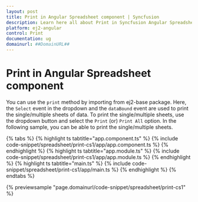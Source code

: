 ```yaml
---
layout: post
title: Print in Angular Spreadsheet component | Syncfusion
description: Learn here all about Print in Syncfusion Angular Spreadsheet component of Syncfusion Essential JS 2 and more.
platform: ej2-angular
control: Print 
documentation: ug
domainurl: ##DomainURL##
---
```


# Print in Angular Spreadsheet component

You can use the `print` method by importing from ej2-base package. Here, the `Select` event in the dropdown and the `dataBound` event are used to print the single/multiple sheets of data. To print the single/multiple sheets, use the dropdown button and select the `Print` (or) `Print All` option. In the following sample, you can be able to print the single/multiple sheets.

{% tabs %}
{% highlight ts tabtitle="app.component.ts" %}
{% include code-snippet/spreadsheet/print-cs1/app/app.component.ts %}
{% endhighlight %}
{% highlight ts tabtitle="app.module.ts" %}
{% include code-snippet/spreadsheet/print-cs1/app/app.module.ts %}
{% endhighlight %}
{% highlight ts tabtitle="main.ts" %}
{% include code-snippet/spreadsheet/print-cs1/app/main.ts %}
{% endhighlight %}
{% endtabs %}
  
{% previewsample "page.domainurl/code-snippet/spreadsheet/print-cs1" %}